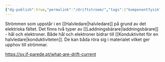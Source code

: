 ```yaml
---
{"dg-publish":true,"permalink":"/driftstroem/","tags":["komponentfysik"]}
---
```



Strömmen som uppstår i en [[Halvledare\|halvledare]] på grund av det elektriska fältet. Det finns två typer av [[Laddningsbärare\|laddningsbärare]] - hål och elektroner. Både hål och elektroner bidrar till [[Konduktivitet för en halvledare\|konduktiviteten]]. De kan båda röra sig i materialet vilket ger upphov till strömmar.

https://sv.jf-parede.pt/what-are-drift-current 